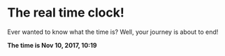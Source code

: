 # The real time clock!

Ever wanted to know what the time is? Well, your journey is about to end!

**The time is Nov 10, 2017, 10:19**
